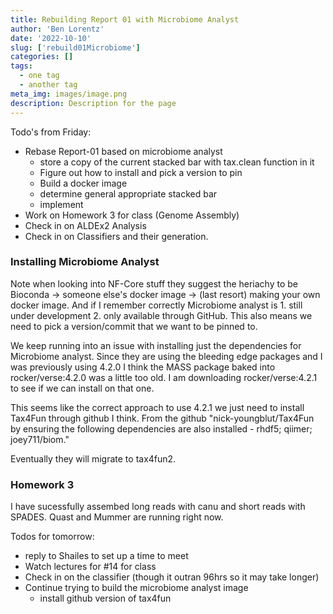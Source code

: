 ```yaml
---
title: Rebuilding Report 01 with Microbiome Analyst
author: 'Ben Lorentz'
date: '2022-10-10'
slug: ['rebuild01Microbiome']
categories: []
tags:
  - one tag
  - another tag
meta_img: images/image.png
description: Description for the page
---
```


Todo's from Friday:

- Rebase Report-01 based on microbiome analyst
  - store a copy of the current stacked bar with tax.clean function in it
  - Figure out how to install and pick a version to pin
  - Build a docker image
  - determine general appropriate stacked bar
  - implement
- Work on Homework 3 for class (Genome Assembly)
- Check in on ALDEx2 Analysis
- Check in on Classifiers and their generation.


### Installing Microbiome Analyst

Note when looking into NF-Core stuff they suggest the heriachy to be Bioconda -> someone else's docker image -> (last resort) making your own docker image. And if I remember correctly Microbiome analyst is 1. still under development 2. only available through GitHub. This also means we need to pick a version/commit that we want to be pinned to. 

We keep running into an issue with installing just the dependencies for Microbiome analyst. Since they are using the bleeding edge packages and I was previously using 4.2.0 I think the MASS package baked into rocker/verse:4.2.0 was a little too old. I am downloading rocker/verse:4.2.1 to see if we can install on that one. 

This seems like the correct approach to use 4.2.1 we just need to install Tax4Fun through github I think. From the github "nick-youngblut/Tax4Fun by ensuring the following dependencies are also installed - rhdf5; qiimer; joey711/biom."

Eventually they will migrate to tax4fun2. 

### Homework 3

I have sucessfully assembed long reads with canu and short reads with SPADES. Quast and Mummer are running right now. 

Todos for tomorrow:

- reply to Shailes to set up a time to meet
- Watch lectures for #14 for class
- Check in on the classifier (though it outran 96hrs so it may take longer)
- Continue trying to build the microbiome analyst image 
  - install github version of tax4fun

